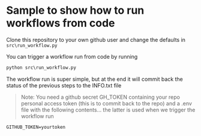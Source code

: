 # Sample to show how to run workflows from code

Clone this repository to your own github user and change the defaults in `src\run_workflow.py`

You can trigger a workflow run from code by running 

```cmd
python src\run_workflow.py
```

The workflow run is super simple, but at the end it will commit back the status of the previous steps to the INFO.txt file

> Note: You need a github secret GH_TOKEN containing your repo personal access token (this is to commit back to the repo) and a .env file with the following contents... the latter is used when we trigger the workflow run

```text
GITHUB_TOKEN=yourtoken
```
